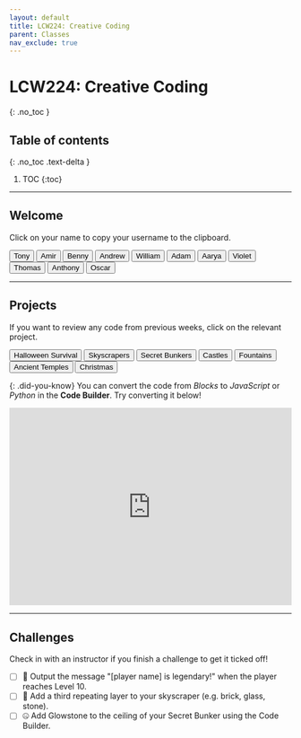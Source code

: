 ```yaml
---
layout: default
title: LCW224: Creative Coding
parent: Classes
nav_exclude: true
---
```


# LCW224: Creative Coding
{: .no_toc }

## Table of contents
{: .no_toc .text-delta }

1. TOC
{:toc}

---

## Welcome
Click on your name to copy your username to the clipboard.

<div id="roll">
  <button class="btn mr-2 mb-2" id="instructor10">Tony<span style="display:none">🎃🔨</span></button>
  <button class="btn mr-2 mb-2" id="junior142">Amir<span style="display:none"></span></button>
  <button class="btn mr-2 mb-2" id="junior143">Benny<span style="display:none"></span></button>
  <button class="btn mr-2 mb-2" id="junior144">Andrew<span style="display:none"></span></button>
  <button class="btn mr-2 mb-2" id="junior215">William<span style="display:none"></span></button>
  <button class="btn mr-2 mb-2" id="junior146">Adam<span style="display:none"></span></button>
  <button class="btn mr-2 mb-2" id="junior147">Aarya<span style="display:none"></span></button>
  <button class="btn mr-2 mb-2" id="junior212">Violet<span style="display:none"></span></button>
  <button class="btn mr-2 mb-2" id="junior213">Thomas<span style="display:none"></span></button>
  <button class="btn mr-2 mb-2" id="junior214">Anthony<span style="display:none"></span></button>
  <button class="btn mr-2 mb-2" id="junior215">Oscar<span style="display:none"></span></button>
  <!--
  <button class="btn mr-4 mb-4" id="junior216">~ Spare 3<span style="display:none"></span></button>
  <button class="btn mr-4 mb-4" id="junior217">~ Spare 4<span style="display:none"></span></button>
  -->
</div>

---

## Projects
If you want to review any code from previous weeks, click on the relevant project.

<div id="project-list">
  <button class="btn mr-2 mb-2" id="https://minecraft.makecode.com/#pub:_TX0A5u6KbC9W">Halloween Survival</button>
  <button class="btn mr-2 mb-2" id="https://minecraft.makecode.com/#pub:_cgtgMMA8VJDj">Skyscrapers</button>
  <button class="btn mr-2 mb-2" id="https://minecraft.makecode.com/#pub:_RHbcEYP6zF2t">Secret Bunkers</button>
  <button class="btn mr-2 mb-2" id="https://minecraft.makecode.com/#pub:_DzzgxMFzi2Um">Castles</button>
  <button class="btn mr-2 mb-2" id="https://minecraft.makecode.com/#pub:_Lj410sJ6PXsg">Fountains</button>
  <button class="btn mr-2 mb-2" id="https://minecraft.makecode.com/#pub:_8oWCVoCfmVwU">Ancient Temples</button>
  <button class="btn mr-2 mb-2" id="https://minecraft.makecode.com/#pub:_J6xbxDbKy2zt">Christmas</button>
  <!--
  <button class="btn mr-2 mb-2" id="zoos">Zoos</button>
  -->
</div>

{: .did-you-know}
You can convert the code from *Blocks* to *JavaScript* or *Python* in the **Code Builder**. Try converting it below!

<div style="position:relative;height:0;padding-bottom:70%;overflow:hidden;"><iframe style="position:absolute;top:0;left:0;width:100%;height:100%;" src="https://minecraft.makecode.com/#pub:_LYXFti95gUX7" frameborder="0" sandbox="allow-popups allow-forms allow-scripts allow-same-origin"></iframe></div>

---

## Challenges
Check in with an instructor if you finish a challenge to get it ticked off!

- [ ] 🎃 Output the message "[player name] is legendary!" when the player reaches Level 10.
- [ ] 🔨 Add a third repeating layer to your skyscraper (e.g. brick, glass, stone).
- [ ] 🤐 Add Glowstone to the ceiling of your Secret Bunker using the Code Builder.

<script src="{{site.url}}/assets/classes.js"></script>
